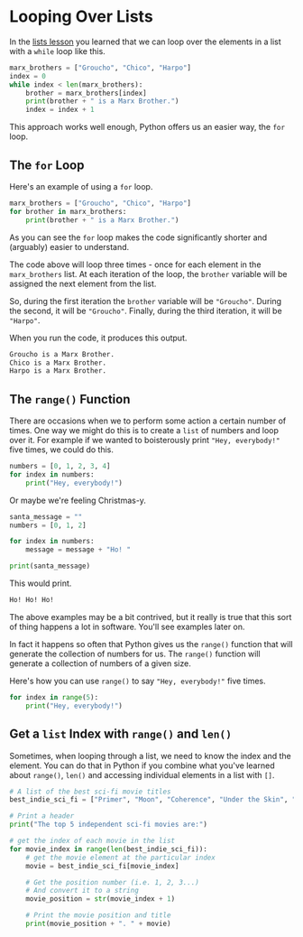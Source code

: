 # Looping Over Lists

In the [lists lesson](./lists.md) you learned that we can loop over the elements in a list with a `while` loop like this.

```python
marx_brothers = ["Groucho", "Chico", "Harpo"]
index = 0
while index < len(marx_brothers):
    brother = marx_brothers[index]
    print(brother + " is a Marx Brother.")
    index = index + 1
```

This approach works well enough, Python offers us an easier way, the `for` loop.

## The `for` Loop

Here's an example of using a `for` loop.

```python
marx_brothers = ["Groucho", "Chico", "Harpo"]
for brother in marx_brothers:
    print(brother + " is a Marx Brother.")
```

As you can see the `for` loop makes the code significantly shorter and (arguably) easier to understand.

The code above will loop three times - once for each element in the `marx_brothers` list. At each iteration of the loop, the `brother` variable will be assigned the next element from the list.

So, during the first iteration the `brother` variable will be `"Groucho"`. During the second, it will be `"Groucho"`. Finally, during the third iteration, it will be `"Harpo"`.

When you run the code, it produces this output.

```txt
Groucho is a Marx Brother.
Chico is a Marx Brother.
Harpo is a Marx Brother.
```

## The `range()` Function

There are occasions when we to perform some action a certain number of times. One way we might do this is to create a `list` of numbers and loop over it. For example if we wanted to boisterously print `"Hey, everybody!"` five times, we could do this.

```python
numbers = [0, 1, 2, 3, 4]
for index in numbers:
    print("Hey, everybody!")
```

Or maybe we're feeling Christmas-y.

```python
santa_message = ""
numbers = [0, 1, 2]

for index in numbers:
    message = message + "Ho! "

print(santa_message)
```

This would print.

```txt
Ho! Ho! Ho! 
```

The above examples may be a bit contrived, but it really is true that this sort of thing happens a lot in software. You'll see examples later on.

In fact it happens so often that Python gives us the `range()` function that will generate the collection of numbers for us. The `range()` function will generate a collection of numbers of a given size.

Here's how you can use `range()` to say `"Hey, everybody!"` five times.

```python
for index in range(5):
    print("Hey, everybody!")
```

## Get a `list` Index with `range()` and `len()`

Sometimes, when looping through a list, we need to know the index and the element. You can do that in Python if you combine what you've learned about `range()`, `len()` and accessing individual elements in a list with `[]`.

```python
# A list of the best sci-fi movie titles
best_indie_sci_fi = ["Primer", "Moon", "Coherence", "Under the Skin", "her"]

# Print a header 
print("The top 5 independent sci-fi movies are:")

# get the index of each movie in the list
for movie_index in range(len(best_indie_sci_fi)):
    # get the movie element at the particular index
    movie = best_indie_sci_fi[movie_index]

    # Get the position number (i.e. 1, 2, 3...)
    # And convert it to a string
    movie_position = str(movie_index + 1)

    # Print the movie position and title
    print(movie_position + ". " + movie)
```

